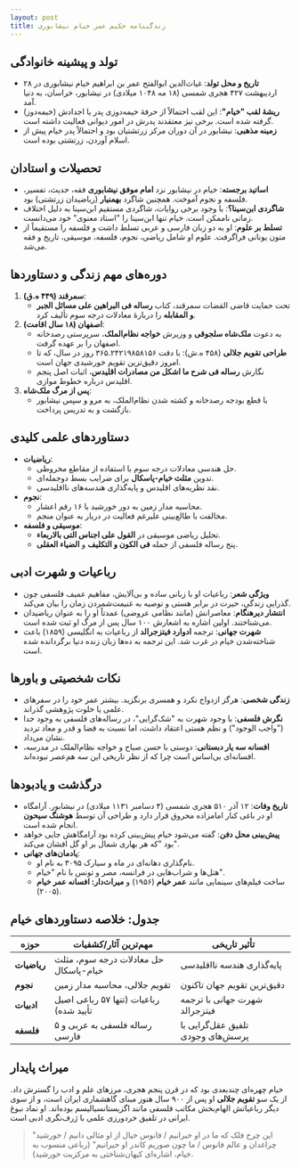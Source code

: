```yaml
---
layout: post
title: زندگینامه حکیم عمر خیام نیشابوری
---
```


## تولد و پیشینه خانوادگی
- **تاریخ و محل تولد**: غیاث‌الدین ابوالفتح عمر بن ابراهیم خیام نیشابوری در ۲۸ اردیبهشت ۴۲۷ هجری شمسی (۱۸ مه ۱۰۴۸ میلادی) در نیشابور، خراسان، به دنیا آمد.
- **ریشهٔ لقب "خیام"**: این لقب احتمالاً از حرفهٔ خیمه‌دوزی پدر یا اجدادش (خیمه‌دوز) گرفته شده است. برخی نیز معتقدند پدرش در امور دیوانی فعالیت داشته است.
- **زمینه مذهبی**: نیشابور در آن دوران مرکز زرتشتیان بود و احتمالاً پدر خیام پیش از اسلام آوردن، زرتشتی بوده است.

## تحصیلات و استادان
- **اساتید برجسته**: خیام در نیشابور نزد **امام موفق نیشابوری** فقه، حدیث، تفسیر، فلسفه و نجوم آموخت. همچنین شاگرد **بهمنیار** (ریاضیدان زرتشتی) بود.
- **شاگردی ابن‌سینا؟**: با وجود برخی روایات، شاگردی مستقیم ابن‌سینا به دلیل اختلاف زمانی ناممکن است. خیام تنها ابن‌سینا را "استاد معنوی" خود می‌دانست.
- **تسلط بر علوم**: او به دو زبان فارسی و عربی تسلط داشت و فلسفه را مستقیماً از متون یونانی فراگرفت. علوم او شامل ریاضی، نجوم، فلسفه، موسیقی، تاریخ و فقه می‌شد.

## دوره‌های مهم زندگی و دستاوردها
1. **سمرقند (۴۴۹ ه.ق)**:
   - تحت حمایت قاضی القضات سمرقند، کتاب **رساله فی البراهین علی مسائل الجبر و المقابله** را دربارهٔ معادلات درجه سوم تألیف کرد.
2. **اصفهان (۱۸ سال اقامت)**:
   - به دعوت **ملک‌شاه سلجوقی** و وزیرش **خواجه نظام‌الملک**، سرپرستی رصدخانه اصفهان را بر عهده گرفت.
   - **طراحی تقویم جلالی** (۴۵۸ ه.ش): با دقت ۳۶۵.۲۴۲۱۹۸۵۸۱۵۶ روز در سال، که تا امروز دقیق‌ترین تقویم خورشیدی جهان است.
   - نگارش **رساله فی شرح ما اشکل من مصادرات اقلیدس**، اثبات اصل پنجم اقلیدس درباره خطوط موازی.
3. **پس از مرگ ملک‌شاه**:
   - با قطع بودجه رصدخانه و کشته شدن نظام‌الملک، به مرو و سپس نیشابور بازگشت و به تدریس پرداخت.

## دستاوردهای علمی کلیدی
- **ریاضیات**:
  - حل هندسی معادلات درجه سوم با استفاده از مقاطع مخروطی.
  - تدوین **مثلث خیام-پاسکال** برای ضرایب بسط دوجمله‌ای.
  - نقد نظریه‌های اقلیدس و پایه‌گذاری هندسه‌های نااقلیدسی.
- **نجوم**:
  - محاسبه مدار زمین به دور خورشید با ۱۶ رقم اعشار.
  - مخالفت با طالع‌بینی علیرغم فعالیت در دربار به عنوان منجم.
- **موسیقی و فلسفه**:
  - تحلیل ریاضی موسیقی در **القول علی اجناس التی بالاربعاء**.
  - پنج رساله فلسفی از جمله **فی الکون و التکلیف** و **الضیاء العقلی**.

## رباعیات و شهرت ادبی
- **ویژگی شعر**: رباعیات او با زبانی ساده و بی‌آلایش، مفاهیم عمیف فلسفی چون گذرایی زندگی، حیرت در برابر هستی و توصیه به غنیمت‌شمردن زمان را بیان می‌کند.
- **انتشار دیرهنگام**: معاصرانش (مانند نظامی عروضی) عمدتاً او را به عنوان ریاضیدان می‌شناختند. اولین اشاره به اشعارش ۱۰۰ سال پس از مرگ او ثبت شده است.
- **شهرت جهانی**: ترجمه **ادوارد فیتزجرالد** از رباعیات به انگلیسی (۱۸۵۹) باعث شناخته‌شدن خیام در غرب شد. این ترجمه به ده‌ها زبان زنده دنیا برگردانده شده است.

## نکات شخصیتی و باورها
- **زندگی شخصی**: هرگز ازدواج نکرد و همسری برنگزید. بیشتر عمر خود را در سفرهای علمی یا خلوت پژوهشی گذراند.
- **نگرش فلسفی**: با وجود شهرت به "شک‌گرایی"، در رساله‌های فلسفی به وجود خدا ("واجب الوجود") و نظم هستی اعتقاد داشت، اما نسبت به قضا و قدر و معاد تردید نشان می‌داد.
- **افسانه سه یار دبستانی**: دوستی با حسن صباح و خواجه نظام‌الملک در مدرسه، افسانه‌ای بی‌اساس است چرا که از نظر تاریخی این سه هم‌عصر نبوده‌اند.

## درگذشت و یادبودها
- **تاریخ وفات**: ۱۲ آذر ۵۱۰ هجری شمسی (۴ دسامبر ۱۱۳۱ میلادی) در نیشابور. آرامگاه او در باغی کنار امامزاده محروق قرار دارد و طراحی آن توسط **هوشنگ سیحون** انجام شده است.
- **پیش‌بینی محل دفن**: گفته می‌شود خیام پیش‌بینی کرده بود آرامگاهش جایی خواهد بود "که هر بهاری شمال بر او گل افشان می‌کند".
- **یادمان‌های جهانی**: 
  - نام‌گذاری دهانه‌ای در ماه و سیارک ۳۰۹۵ به نام او.
  - هتل‌ها و شراب‌هایی در فرانسه، مصر و تونس با نام "خیام".
  - ساخت فیلم‌های سینمایی مانند **عمر خیام** (۱۹۵۶) و **میراث‌دار: افسانه عمر خیام** (۲۰۰۵).

## جدول: خلاصه دستاوردهای خیام

| حوزه          | مهم‌ترین آثار/کشفیات                     | تأثیر تاریخی                          |
|---------------|-----------------------------------------|---------------------------------------|
| **ریاضیات**  | حل معادلات درجه سوم، مثلث خیام-پاسکال   | پایه‌گذاری هندسه نااقلیدسی           |
| **نجوم**     | تقویم جلالی، محاسبه مدار زمین          | دقیق‌ترین تقویم جهان تاکنون           |
| **ادبیات**   | رباعیات (تنها ۵۷ رباعی اصیل تأیید شده) | شهرت جهانی با ترجمه فیتزجرالد        |
| **فلسفه**    | ۵ رساله فلسفی به عربی و فارسی          | تلفیق عقل‌گرایی با پرسش‌های وجودی    |

## میراث پایدار
خیام چهره‌ای چندبعدی بود که در قرن پنجم هجری، مرزهای علم و ادب را گسترش داد. از یک سو **تقویم جلالی** او پس از ۹۰۰ سال هنوز مبنای گاهشماری ایران است، و از سوی دیگر رباعیاتش الهام‌بخش مکاتب فلسفی مانند اگزیستانسیالیسم بوده‌اند. او نماد نبوغ ایرانی در تلفیق خردورزی علمی با ژرف‌نگری ادبی است.

> "این چرخ فلک که ما در او حیرانیم / فانوس خیال از او مثالی دانیم / خورشید چراغدان و عالم فانوس / ما چون صوریم کاندر او حیرانیم" (رباعی منسوب به خیام، اشاره‌ای کیهان‌شناختی به مرکزیت خورشید).
